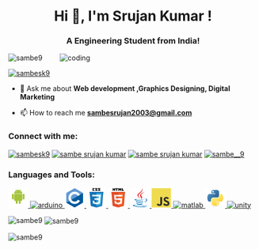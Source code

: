 
<h1 align="center">Hi 👋, I'm Srujan Kumar !</h1>
<h3 align="center">A Engineering Student from India!</h3>
<img align="right" alt="coding" width="400" src="https://media3.giphy.com/media/IcZhFmufozDCij3p22/giphy.gif?cid=ecf05e47mnyve1xrl4rb1xkzs56278ymnedlq86evpwf1otx&ep=v1_gifs_related&rid=giphy.gif&ct=g">


<p align="left"> <img src="https://komarev.com/ghpvc/?username=sambe9&label=Profile%20views&color=0e75b6&style=flat" alt="sambe9" /> </p>

<p align="left"> <a href="https://twitter.com/sambesk9" target="blank"><img src="https://img.shields.io/twitter/follow/sambesk9?logo=twitter&style=for-the-badge" alt="sambesk9" /></a> </p>

- 💬 Ask me about **Web development ,Graphics Designing, Digital Marketing**

- 📫 How to reach me **sambesrujan2003@gmail.com**

<h3 align="left">Connect with me:</h3>
<p align="left">
<a href="https://twitter.com/sambesk9" target="blank"><img align="center" src="https://raw.githubusercontent.com/rahuldkjain/github-profile-readme-generator/master/src/images/icons/Social/twitter.svg" alt="sambesk9" height="30" width="40" /></a>
<a href="https://linkedin.com/in/sambe srujan kumar" target="blank"><img align="center" src="https://raw.githubusercontent.com/rahuldkjain/github-profile-readme-generator/master/src/images/icons/Social/linked-in-alt.svg" alt="sambe srujan kumar" height="30" width="40" /></a>
<a href="https://fb.com/sambe srujan kumar" target="blank"><img align="center" src="https://raw.githubusercontent.com/rahuldkjain/github-profile-readme-generator/master/src/images/icons/Social/facebook.svg" alt="sambe srujan kumar" height="30" width="40" /></a>
<a href="https://instagram.com/sambe__9" target="blank"><img align="center" src="https://raw.githubusercontent.com/rahuldkjain/github-profile-readme-generator/master/src/images/icons/Social/instagram.svg" alt="sambe__9" height="30" width="40" /></a>
</p>

<h3 align="left">Languages and Tools:</h3>
<p align="left"> <a href="https://developer.android.com" target="_blank" rel="noreferrer"> <img src="https://raw.githubusercontent.com/devicons/devicon/master/icons/android/android-original-wordmark.svg" alt="android" width="40" height="40"/> </a> <a href="https://www.arduino.cc/" target="_blank" rel="noreferrer"> <img src="https://cdn.worldvectorlogo.com/logos/arduino-1.svg" alt="arduino" width="40" height="40"/> </a> <a href="https://www.cprogramming.com/" target="_blank" rel="noreferrer"> <img src="https://raw.githubusercontent.com/devicons/devicon/master/icons/c/c-original.svg" alt="c" width="40" height="40"/> </a> <a href="https://www.w3schools.com/css/" target="_blank" rel="noreferrer"> <img src="https://raw.githubusercontent.com/devicons/devicon/master/icons/css3/css3-original-wordmark.svg" alt="css3" width="40" height="40"/> </a> <a href="https://www.w3.org/html/" target="_blank" rel="noreferrer"> <img src="https://raw.githubusercontent.com/devicons/devicon/master/icons/html5/html5-original-wordmark.svg" alt="html5" width="40" height="40"/> </a> <a href="https://www.java.com" target="_blank" rel="noreferrer"> <img src="https://raw.githubusercontent.com/devicons/devicon/master/icons/java/java-original.svg" alt="java" width="40" height="40"/> </a> <a href="https://developer.mozilla.org/en-US/docs/Web/JavaScript" target="_blank" rel="noreferrer"> <img src="https://raw.githubusercontent.com/devicons/devicon/master/icons/javascript/javascript-original.svg" alt="javascript" width="40" height="40"/> </a> <a href="https://www.mathworks.com/" target="_blank" rel="noreferrer"> <img src="https://upload.wikimedia.org/wikipedia/commons/2/21/Matlab_Logo.png" alt="matlab" width="40" height="40"/> </a> <a href="https://www.python.org" target="_blank" rel="noreferrer"> <img src="https://raw.githubusercontent.com/devicons/devicon/master/icons/python/python-original.svg" alt="python" width="40" height="40"/> </a> <a href="https://unity.com/" target="_blank" rel="noreferrer"> <img src="https://www.vectorlogo.zone/logos/unity3d/unity3d-icon.svg" alt="unity" width="40" height="40"/> </a> </p>

<p><img align="left" src="https://github-readme-stats.vercel.app/api/top-langs?username=sambe9&show_icons=true&locale=en&layout=compact" alt="sambe9" /></p>

<p>&nbsp;<img align="center" src="https://github-readme-stats.vercel.app/api?username=sambe9&show_icons=true&locale=en" alt="sambe9" /></p>

<p><img align="center" src="https://github-readme-streak-stats.herokuapp.com/?user=sambe9&" alt="sambe9" /></p>


